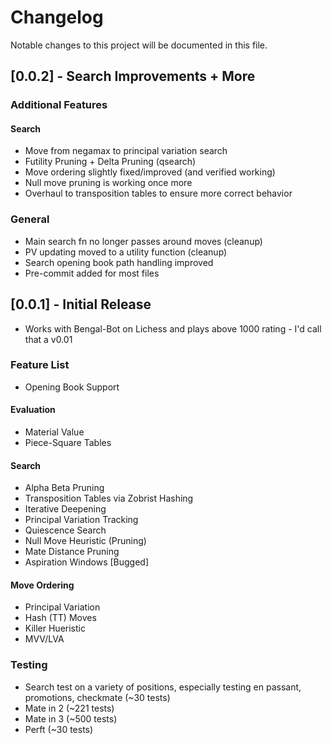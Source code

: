 # Changelog

Notable changes to this project will be documented in this file.

## [0.0.2] - Search Improvements + More

### Additional Features

#### Search

- Move from negamax to principal variation search
- Futility Pruning + Delta Pruning (qsearch)
- Move ordering slightly fixed/improved (and verified working)
- Null move pruning is working once more
- Overhaul to transposition tables to ensure more correct behavior

### General

- Main search fn no longer passes around moves (cleanup)
- PV updating moved to a utility function (cleanup)
- Search opening book path handling improved
- Pre-commit added for most files

## [0.0.1] - Initial Release

- Works with Bengal-Bot on Lichess and plays above 1000 rating - I'd call that a v0.01

### Feature List

- Opening Book Support

#### Evaluation

- Material Value
- Piece-Square Tables

#### Search

- Alpha Beta Pruning
- Transposition Tables via Zobrist Hashing
- Iterative Deepening
- Principal Variation Tracking
- Quiescence Search
- Null Move Heuristic (Pruning)
- Mate Distance Pruning
- Aspiration Windows [Bugged]

#### Move Ordering

- Principal Variation
- Hash (TT) Moves
- Killer Hueristic
- MVV/LVA

### Testing

- Search test on a variety of positions, especially testing en passant, promotions, checkmate (~30 tests)
- Mate in 2 (~221 tests)
- Mate in 3 (~500 tests)
- Perft (~30 tests)
